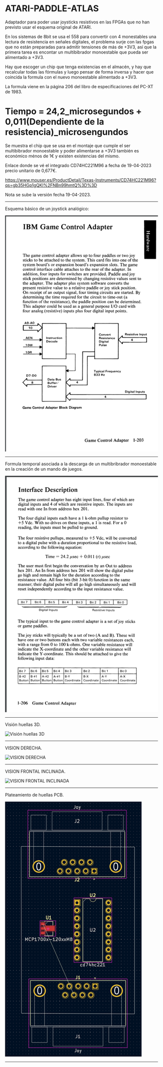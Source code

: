 # ATARI-PADDLE-ATLAS
   Adaptador para poder usar joysticks resistivos en las FPGAs que no han previsto usar el esquema original de ATARI.

   En los sistemas de 8bit se usa el 558 para convertir con 4 monestables una lectura de resistencia en señales digitales, el problema surje con las fpgas que no están preparadas para admitir tensiones de más de +3V3, así que la primera tarea es encontar un multibibrador monoestable que pueda ser alimentado a +3V3. 
   
   Hay que escoger un chip que tenga existencias en el almacén, y hay que recalcular todas las fórmulas y luego pensar de forma inversa y hacer que coincida la formula con el nuevo monoestable alimentado a +3V3.
   
   La formula viene en la página 206 del libro de especificaciones del PC-XT de 1983.
   
#   Tiempo = 24,2_microsegundos + 0,011(Dependiente de la resistencia)_microsengundos

   Se muestra el chip que se usa en el montaje que cumple el ser multibibrador monoestable y poder alimentarse a +3V3 también es económico ménos de 1€ y existen existencias del mismo.
   
   Enlace donde se vé el integrado CD74HC221M96 a fecha de 19-04-2023 precio unitario de 0,677€.
   
   https://www.mouser.es/ProductDetail/Texas-Instruments/CD74HC221M96?qs=gb35HGp1gQKI%2FNBn99hmtQ%3D%3D

   Nota se sube la versión fecha 19-04-2023.

---

   Esquema básico de un joystick analógico:

![Esquema básico de un joystick analógico](https://github.com/AtlasFPGA/ATARI-PADDLE-ATLAS/blob/main/FOTOS/INFORMACI%C3%93N_JOY_ANAL%C3%93GICO_IBM.png)

---

   Formula temporal asociada a la descarga de un multibribrador monoestable en la creación de un mando de juegos.

![Formula temporal asociada a la descarga de un multibribrador monoestable en la creación de un mando de juegos](https://github.com/AtlasFPGA/ATARI-PADDLE-ATLAS/blob/main/FOTOS/INFORMACI%C3%93N_JOY_ANAL%C3%93GICO_IBM_FORMULA_TEMPORAL.png)

---

   Visión huellas 3D.

![Visión huellas 3D](https://github.com/AtlasFPGA/ATARI-PADDLE-ATLAS/blob/main/FOTOS/COMUNICACI%C3%93N_ATARI_PADDLE_ATLAS.jpg)

---

   VISION DERECHA.

![VISION DERECHA](https://github.com/AtlasFPGA/ATARI-PADDLE-ATLAS/blob/main/FOTOS/COMUNICACI%C3%93N_ATARI_PADDLE_ATLAS_DERECHA.jpg)

---

   VISION FRONTAL INCLINADA.
   
![VISION FRONTAL INCLINADA](https://github.com/AtlasFPGA/ATARI-PADDLE-ATLAS/blob/main/FOTOS/COMUNICACI%C3%93N_ATARI_PADDLE_ATLAS_FRONTAL_INCLINADA.jpg)

---

   Plateamiento de huellas PCB.

![Plateamiento de huellas PCB](https://github.com/AtlasFPGA/ATARI-PADDLE-ATLAS/blob/main/FOTOS/INICIO_PCB_ATARI-PADDLE-ATLAS.png)

---


